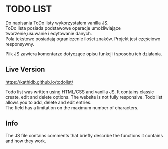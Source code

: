 # TODO LIST

Do napisania ToDo listy wykorzystałem vanilla JS.
<br> ToDo lista posiada podstawowe operacje umożliwiające tworzenie,usuwanie i edytowanie danych.
<br> Pola tekstowe posiadają ograniczenie ilości znaków. Projekt jest częściowo responsywny. 

Plik JS zawiera komentarze dotyczące opisu funkcji i sposobu ich działania.


## Live Version

https://kathidb.github.io/todolist/


Todo list was written using HTML/CSS and vanilla JS. It contains classic create, edit and delete options.
The website is not fully responsive.
Todo list allows you to add, delete and edit entries.
<br>
The field has a limitation on the maximum number of characters.

## Info

The JS file contains comments that briefly describe the functions it contains and how they work.
